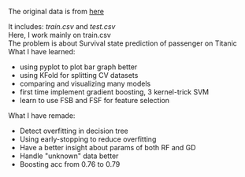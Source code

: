 The original data is from <a href="https://www.kaggle.com/competitions/titanic/overview">here</a>  

It includes: *train.csv* and *test.csv*  
Here, I work mainly on train.csv  
The problem is about Survival state prediction of passenger on Titanic  
What I have learned: 
+ using pyplot to plot bar graph better
+ using KFold for splitting CV datasets
+ comparing and visualizing many models 
+ first time implement gradient boosting, 3 kernel-trick SVM
+ learn to use FSB and FSF for feature selection 

What I have remade: 
+ Detect overfitting in decision tree
+ Using early-stopping to reduce overfitting
+ Have a better insight about params of both RF and GD
+ Handle "unknown" data better
+ Boosting acc from 0.76 to 0.79

